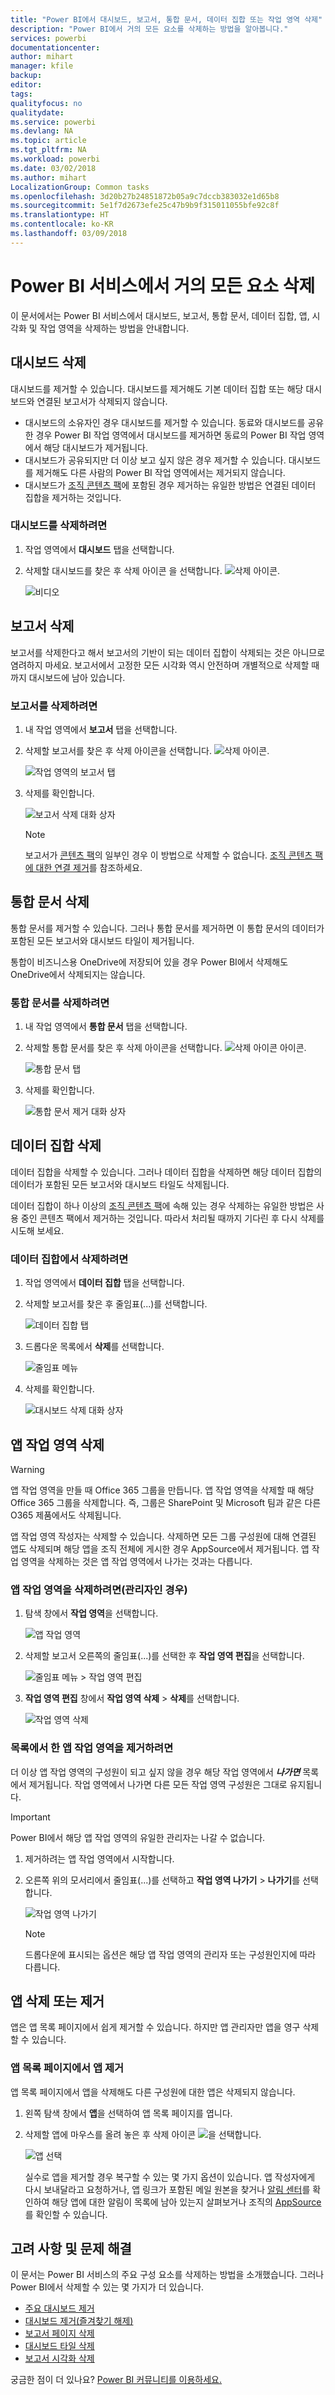 ```yaml
---
title: "Power BI에서 대시보드, 보고서, 통합 문서, 데이터 집합 또는 작업 영역 삭제"
description: "Power BI에서 거의 모든 요소를 삭제하는 방법을 알아봅니다."
services: powerbi
documentationcenter: 
author: mihart
manager: kfile
backup: 
editor: 
tags: 
qualityfocus: no
qualitydate: 
ms.service: powerbi
ms.devlang: NA
ms.topic: article
ms.tgt_pltfrm: NA
ms.workload: powerbi
ms.date: 03/02/2018
ms.author: mihart
LocalizationGroup: Common tasks
ms.openlocfilehash: 3d20b27b24851872b05a9c7dccb383032e1d65b8
ms.sourcegitcommit: 5e1f7d2673efe25c47b9b9f315011055bfe92c8f
ms.translationtype: HT
ms.contentlocale: ko-KR
ms.lasthandoff: 03/09/2018
---
```

# <a name="delete-almost-anything-in-power-bi-service"></a>Power BI 서비스에서 거의 모든 요소 삭제
이 문서에서는 Power BI 서비스에서 대시보드, 보고서, 통합 문서, 데이터 집합, 앱, 시각화 및 작업 영역을 삭제하는 방법을 안내합니다.

## <a name="delete-a-dashboard"></a>대시보드 삭제
대시보드를 제거할 수 있습니다. 대시보드를 제거해도 기본 데이터 집합 또는 해당 대시보드와 연결된 보고서가 삭제되지 않습니다.

* 대시보드의 소유자인 경우 대시보드를 제거할 수 있습니다. 동료와 대시보드를 공유한 경우 Power BI 작업 영역에서 대시보드를 제거하면 동료의 Power BI 작업 영역에서 해당 대시보드가 제거됩니다.
* 대시보드가 공유되지만 더 이상 보고 싶지 않은 경우 제거할 수 있습니다.  대시보드를 제거해도 다른 사람의 Power BI 작업 영역에서는 제거되지 않습니다.
* 대시보드가 [조직 콘텐츠 팩](service-organizational-content-pack-disconnect.md)에 포함된 경우 제거하는 유일한 방법은 연결된 데이터 집합을 제거하는 것입니다.

### <a name="to-delete-a-dashboard"></a>대시보드를 삭제하려면
1. 작업 영역에서 **대시보드** 탭을 선택합니다.
2. 삭제할 대시보드를 찾은 후 삭제 아이콘 을 선택합니다. ![삭제 아이콘](media/service-delete/power-bi-delete-icon.png).

    ![비디오](media/service-delete/power-bi-delete-dash.gif)

## <a name="delete-a-report"></a>보고서 삭제
보고서를 삭제한다고 해서 보고서의 기반이 되는 데이터 집합이 삭제되는 것은 아니므로 염려하지 마세요.  보고서에서 고정한 모든 시각화 역시 안전하며 개별적으로 삭제할 때까지 대시보드에 남아 있습니다.

### <a name="to-delete-a-report"></a>보고서를 삭제하려면
1. 내 작업 영역에서 **보고서** 탭을 선택합니다.
2. 삭제할 보고서를 찾은 후 삭제 아이콘을 선택합니다.   ![삭제 아이콘](media/service-delete/power-bi-delete-icon.png).   

    ![작업 영역의 보고서 탭](media/service-delete/power-bi-delete-reportnew.png)
3. 삭제를 확인합니다.

   ![보고서 삭제 대화 상자](media/service-delete/power-bi-delete-report.png)

   > [!NOTE]
   > 보고서가 [콘텐츠 팩](service-organizational-content-pack-introduction.md)의 일부인 경우 이 방법으로 삭제할 수 없습니다.  [조직 콘텐츠 팩에 대한 연결 제거](service-organizational-content-pack-disconnect.md)를 참조하세요.
   >
   >

## <a name="delete-a-workbook"></a>통합 문서 삭제
통합 문서를 제거할 수 있습니다. 그러나 통합 문서를 제거하면 이 통합 문서의 데이터가 포함된 모든 보고서와 대시보드 타일이 제거됩니다.

통합이 비즈니스용 OneDrive에 저장되어 있을 경우 Power BI에서 삭제해도 OneDrive에서 삭제되지는 않습니다.

### <a name="to-delete-a-workbook"></a>통합 문서를 삭제하려면
1. 내 작업 영역에서 **통합 문서** 탭을 선택합니다.
2. 삭제할 통합 문서를 찾은 후 삭제 아이콘을 선택합니다. ![삭제 아이콘](media/service-delete/power-bi-delete-report2.png) 아이콘.

    ![통합 문서 탭](media/service-delete/power-bi-delete-workbooknew.png)
3. 삭제를 확인합니다.

   ![통합 문서 제거 대화 상자](media/service-delete/power-bi-delete-confirm.png)

## <a name="delete-a-dataset"></a>데이터 집합 삭제
데이터 집합을 삭제할 수 있습니다. 그러나 데이터 집합을 삭제하면 해당 데이터 집합의 데이터가 포함된 모든 보고서와 대시보드 타일도 삭제됩니다.

데이터 집합이 하나 이상의 [조직 콘텐츠 팩](service-organizational-content-pack-disconnect.md)에 속해 있는 경우 삭제하는 유일한 방법은 사용 중인 콘텐츠 팩에서 제거하는 것입니다. 따라서 처리될 때까지 기다린 후 다시 삭제를 시도해 보세요.

### <a name="to-delete-a-dataset"></a>데이터 집합에서 삭제하려면
1. 작업 영역에서 **데이터 집합** 탭을 선택합니다.
2. 삭제할 보고서를 찾은 후 줄임표(...)를 선택합니다.  

    ![데이터 집합 탭](media/service-delete/power-bi-delete-datasetnew.png)
3. 드롭다운 목록에서 **삭제**를 선택합니다.

   ![줄임표 메뉴](media/service-delete/power-bi-delete-datasetnew2.png)
4. 삭제를 확인합니다.

   ![대시보드 삭제 대화 상자](media/service-delete/power-bi-delete-dataset-confirm.png)

## <a name="delete-an-app-workspace"></a>앱 작업 영역 삭제
> [!WARNING]
> 앱 작업 영역을 만들 때 Office 365 그룹을 만듭니다. 앱 작업 영역을 삭제할 때 해당 Office 365 그룹을 삭제합니다. 즉, 그룹은 SharePoint 및 Microsoft 팀과 같은 다른 O365 제품에서도 삭제됩니다.
>
>

앱 작업 영역 작성자는 삭제할 수 있습니다. 삭제하면 모든 그룹 구성원에 대해 연결된 앱도 삭제되며 해당 앱을 조직 전체에 게시한 경우 AppSource에서 제거됩니다. 앱 작업 영역을 삭제하는 것은 앱 작업 영역에서 나가는 것과는 다릅니다.

### <a name="to-delete-an-app-workspace---if-you-are-an-admin"></a>앱 작업 영역을 삭제하려면(관리자인 경우)
1. 탐색 창에서 **작업 영역**을 선택합니다.

    ![앱 작업 영역](media/service-delete/power-bi-delete-workspace.png)
2. 삭제할 보고서 오른쪽의 줄임표(...)를 선택한 후 **작업 영역 편집**을 선택합니다.

   ![줄임표 메뉴 > 작업 영역 편집](media/service-delete/power-bi-edit-workspace.png)
3. **작업 영역 편집** 창에서 **작업 영역 삭제** > **삭제**를 선택합니다.

    ![작업 영역 삭제](media/service-delete/power-bi-delete-workspace2.png)

### <a name="to-remove-an-app-workspace-from-your-list"></a>목록에서 한 앱 작업 영역을 제거하려면
더 이상 앱 작업 영역의 구성원이 되고 싶지 않을 경우 해당 작업 영역에서 ***나가면*** 목록에서 제거됩니다. 작업 영역에서 나가면 다른 모든 작업 영역 구성원은 그대로 유지됩니다.  

> [!IMPORTANT]
> Power BI에서 해당 앱 작업 영역의 유일한 관리자는 나갈 수 없습니다.
>
>

1. 제거하려는 앱 작업 영역에서 시작합니다.
2. 오른쪽 위의 모서리에서 줄임표(...)를 선택하고 **작업 영역 나가기** > **나가기**를 선택합니다.

      ![작업 영역 나가기](media/service-delete/power-bi-leave-workspace.png)

   > [!NOTE]
   > 드롭다운에 표시되는 옵션은 해당 앱 작업 영역의 관리자 또는 구성원인지에 따라 다릅니다.
   >
   >

## <a name="delete-or-remove-an-app"></a>앱 삭제 또는 제거
앱은 앱 목록 페이지에서 쉽게 제거할 수 있습니다. 하지만 앱 관리자만 앱을 영구 삭제할 수 있습니다.

### <a name="remove-an-app-from-your-app-list-page"></a>앱 목록 페이지에서 앱 제거
앱 목록 페이지에서 앱을 삭제해도 다른 구성원에 대한 앱은 삭제되지 않습니다.

1. 왼쪽 탐색 창에서 **앱**을 선택하여 앱 목록 페이지를 엽니다.
2. 삭제할 앱에 마우스를 올려 놓은 후 삭제 아이콘 ![](media/service-delete/power-bi-delete-report2.png)을 선택합니다.

   ![앱 선택](media/service-delete/power-bi-delete-app.png)

   실수로 앱을 제거할 경우 복구할 수 있는 몇 가지 옵션이 있습니다.  앱 작성자에게 다시 보내달라고 요청하거나, 앱 링크가 포함된 메일 원본을 찾거나 [알림 센터](service-notification-center.md)를 확인하여 해당 앱에 대한 알림이 목록에 남아 있는지 살펴보거나 조직의 [AppSource](service-install-use-apps.md)를 확인할 수 있습니다.

## <a name="considerations-and-troubleshooting"></a>고려 사항 및 문제 해결
이 문서는 Power BI 서비스의 주요 구성 요소를 삭제하는 방법을 소개했습니다. 그러나 Power BI에서 삭제할 수 있는 몇 가지가 더 있습니다.  

* [주요 대시보드 제거](service-dashboard-featured.md#change-the-featured-dashboard)
* [대시보드 제거(즐겨찾기 해제)](service-dashboard-favorite.md)
* [보고서 페이지 삭제](service-delete.md)
* [대시보드 타일 삭제](service-dashboard-edit-tile.md)
* [보고서 시각화 삭제](service-delete.md)

궁금한 점이 더 있나요? [Power BI 커뮤니티를 이용하세요.](http://community.powerbi.com/)
